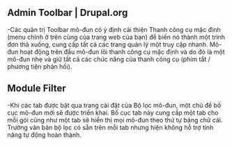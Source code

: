 ## Admin Toolbar | Drupal.org
-Các quản trị Toolbar mô-đun có ý định cải thiện Thanh công cụ mặc định (menu chính ở trên cùng của trang 
web của bạn) để biến nó thành một trình đơn thả xuống, cung cấp tất cả các trang quản lý một truy cập nhanh.
Mô-đun hoạt động trên đầu mô-đun lõi thanh công cụ mặc định và do đó là một mô-đun nhẹ và giữ tất cả các 
chức năng của thanh công cụ (phím tắt / phương tiện phản hồi).

## Module Filter
-Khi các tab được bật qua trang cài đặt của Bộ lọc mô-đun, một chủ đề bố cục mô-đun mới sẽ được triển khai. 
Bố cục tab này cung cấp một tab cho mỗi gói cũng như một tab sẽ hiển thị mọi mô-đun theo thứ tự bảng chữ cái. 
Trường văn bản bộ lọc có sẵn trên mỗi tab nhưng hiện không hỗ trợ tính năng tự động hoàn thành.
